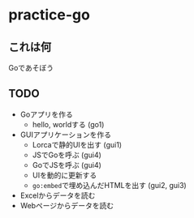 # practice-go

## これは何

Goであそぼう

## TODO

- Goアプリを作る
    - hello, worldする (go1)
- GUIアプリケーションを作る
    - Lorcaで静的UIを出す (gui1)
    - JSでGoを呼ぶ (gui4)
    - GoでJSを呼ぶ (gui4)
    - UIを動的に更新する
    - `go:embed`で埋め込んだHTMLを出す (gui2, gui3)
- Excelからデータを読む
- Webページからデータを読む
